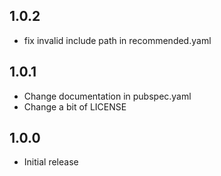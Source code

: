## 1.0.2

* fix invalid include path in recommended.yaml

## 1.0.1

* Change documentation in pubspec.yaml
* Change a bit of LICENSE

## 1.0.0

* Initial release